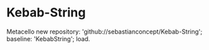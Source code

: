 # Kebab-String

  Metacello new 
    repository: 'github://sebastianconcept/Kebab-String';
    baseline: 'KebabString';
    load.
